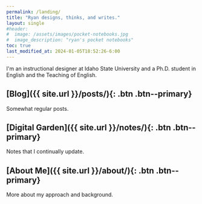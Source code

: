 ```yaml
---
permalink: /landing/
title: "Ryan designs, thinks, and writes."
layout: single
#header: 
#  image: /assets/images/pocket-notebooks.jpg
#  image_description: "ryan's pocket notebooks"
toc: true
last_modified_at: 2024-01-05T18:52:26-6:00
---
```


I'm an instructional designer at Idaho State University and a Ph.D. student in English and the Teaching of English.  

## [Blog]({{ site.url }}/posts/){: .btn .btn--primary}

Somewhat regular posts.

## [Digital Garden]({{ site.url }}/notes/){: .btn .btn--primary}

Notes that I continually update.

## [About Me]({{ site.url }}/about/){: .btn .btn--primary}

More about my approach and background.